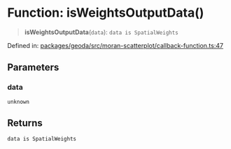 # Function: isWeightsOutputData()

> **isWeightsOutputData**(`data`): `data is SpatialWeights`

Defined in: [packages/geoda/src/moran-scatterplot/callback-function.ts:47](https://github.com/GeoDaCenter/openassistant/blob/2a93b5036fdb3a9355cf5403bdecfb2525f1d8b3/packages/geoda/src/moran-scatterplot/callback-function.ts#L47)

## Parameters

### data

`unknown`

## Returns

`data is SpatialWeights`
